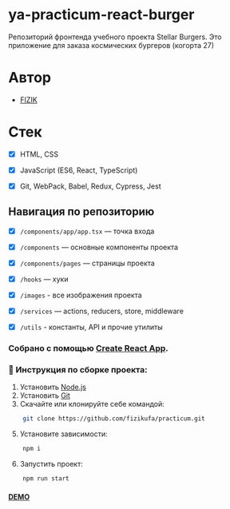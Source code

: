 # ya-practicum-react-burger
Репозиторий фронтенда учебного проекта Stellar Burgers. Это приложение для заказа космических бургеров (когорта 27)

# Автор
* [FIZIK](https://fizik.in)

# Стек
* [x] HTML, CSS 
* [x] JavaScript (ES6, React, TypeScript)
* [x] Git, WebPack, Babel, Redux, Cypress, Jest


## Навигация по репозиторию
* [x] `/components/app/app.tsx` — точка входа
* [x] `/components` — основные компоненты проекта
* [x] `/components/pages` — страницы проекта
* [x] `/hooks` —  хуки 
* [x] `/images` - все изображения проекта
* [x] `/services` — actions, reducers, store, middleware 
* [x] `/utils` - константы, API и прочие утилиты


### Собрано с помощью [Create React App](https://github.com/facebook/create-react-app).

### 🔧 Инструкция по сборке проекта:

1. Установить [Node.js](https://nodejs.org/en/ 'ссылка на сайт Node.js')
2. Установить [Git](https://git-scm.com/ 'ссылка на сайт Git')
3. Скачайте или клонируйте себе командой:
```sh
    git clone https://github.com/fizikufa/practicum.git
```
5. Установите зависимости:
```sh
    npm i
```
6. Запустить проект:
```sh
    npm run start
```

#### [DEMO](https://stellarburger.fizik.in/)
